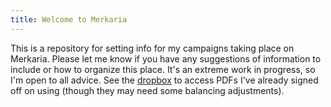 ```yaml
---
title: Welcome to Merkaria
---
```


This is a repository for setting info for my campaigns taking place on Merkaria. Please let me know if you have any suggestions of information to include or how to organize this place. It's an extreme work in progress, so I'm open to all advice.
See the [dropbox](https://www.dropbox.com/scl/fo/z8dhpf8y8gh4wyk2wkp6v/AP5vZ6sjUdVW97ZMpQYZCdY?rlkey=yht3oikhrvgj82z7m2ggpze7g&st=jk2ugtn2&dl=0) to access PDFs I've already signed off on using (though they may need some balancing adjustments).
